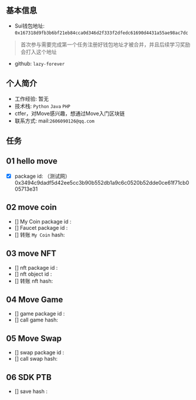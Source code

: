 ## 基本信息
- Sui钱包地址: `0x167318d9fb3b6bf21eb84cca0d346d2f333f2dfedc61690d4431a55ae98ac7dc`
> 首次参与需要完成第一个任务注册好钱包地址才被合并，并且后续学习奖励会打入这个地址
- github: `lazy-forever`

## 个人简介
- 工作经验: 暂无
- 技术栈: `Python` `Java` `PHP`
- ctfer，对Move感兴趣，想通过Move入门区块链
- 联系方式: mail:`2606090126@qq.com`

## 任务

##   01 hello move  
- [x] package id: （测试网） 0x3494c9dadf5d42ee5cc3b90b552db1a9c6c0520b52dde0ce61f71cb005713e31

##   02 move coin
- [] My Coin package id : 
- [] Faucet package id : 
- [] 转账 `My Coin` hash:

##   03 move NFT
- [] nft package id :
- [] nft object id : 
- [] 转账 nft  hash:

##   04 Move Game
- [] game package id :
- [] call game hash:

##   05 Move Swap
- [] swap package id :
- [] call swap hash:

##   06 SDK PTB
- [] save hash :
